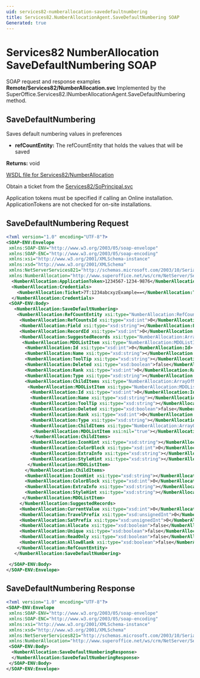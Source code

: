 ```yaml
---
uid: services82-numberallocation-savedefaultnumbering
title: Services82.NumberAllocationAgent.SaveDefaultNumbering SOAP
Generated: true
---
```


# Services82 NumberAllocation SaveDefaultNumbering SOAP

SOAP request and response examples **Remote/Services82/NumberAllocation.svc**
Implemented by the <see cref="M:SuperOffice.Services82.INumberAllocationAgent.SaveDefaultNumbering">SuperOffice.Services82.INumberAllocationAgent.SaveDefaultNumbering</see> method.

## SaveDefaultNumbering

Saves default numbering values in preferences

* **refCountEntity:** The refCountEntity that holds the values that will be saved

**Returns:** void


[WSDL file for Services82/NumberAllocation](../Services82-NumberAllocation.md)

Obtain a ticket from the [Services82/SoPrincipal.svc](../SoPrincipal/SoPrincipal.md)

Application tokens must be specified if calling an Online installation. ApplicationTokens are not checked for on-site installations.

## SaveDefaultNumbering Request

```xml
<?xml version="1.0" encoding="UTF-8"?>
<SOAP-ENV:Envelope
 xmlns:SOAP-ENV="http://www.w3.org/2003/05/soap-envelope"
 xmlns:SOAP-ENC="http://www.w3.org/2003/05/soap-encoding"
 xmlns:xsi="http://www.w3.org/2001/XMLSchema-instance"
 xmlns:xsd="http://www.w3.org/2001/XMLSchema"
 xmlns:NetServerServices821="http://schemas.microsoft.com/2003/10/Serialization/"
 xmlns:NumberAllocation="http://www.superoffice.net/ws/crm/NetServer/Services82">
  <NumberAllocation:ApplicationToken>1234567-1234-9876</NumberAllocation:ApplicationToken>
  <NumberAllocation:Credentials>
    <NumberAllocation:Ticket>7T:1234abcxyzExample==</NumberAllocation:Ticket>
  </NumberAllocation:Credentials>
 <SOAP-ENV:Body>
   <NumberAllocation:SaveDefaultNumbering>
    <NumberAllocation:RefCountEntity xsi:type="NumberAllocation:RefCountEntity">
     <NumberAllocation:RefCountsId xsi:type="xsd:int">0</NumberAllocation:RefCountsId>
     <NumberAllocation:Field xsi:type="xsd:string"></NumberAllocation:Field>
     <NumberAllocation:RecordId xsi:type="xsd:int">0</NumberAllocation:RecordId>
     <NumberAllocation:SuggestedRecords xsi:type="NumberAllocation:ArrayOfMDOListItem">
      <NumberAllocation:MDOListItem xsi:type="NumberAllocation:MDOListItem">
       <NumberAllocation:Id xsi:type="xsd:int">0</NumberAllocation:Id>
       <NumberAllocation:Name xsi:type="xsd:string"></NumberAllocation:Name>
       <NumberAllocation:ToolTip xsi:type="xsd:string"></NumberAllocation:ToolTip>
       <NumberAllocation:Deleted xsi:type="xsd:boolean">false</NumberAllocation:Deleted>
       <NumberAllocation:Rank xsi:type="xsd:int">0</NumberAllocation:Rank>
       <NumberAllocation:Type xsi:type="xsd:string"></NumberAllocation:Type>
       <NumberAllocation:ChildItems xsi:type="NumberAllocation:ArrayOfMDOListItem">
        <NumberAllocation:MDOListItem xsi:type="NumberAllocation:MDOListItem">
         <NumberAllocation:Id xsi:type="xsd:int">0</NumberAllocation:Id>
         <NumberAllocation:Name xsi:type="xsd:string"></NumberAllocation:Name>
         <NumberAllocation:ToolTip xsi:type="xsd:string"></NumberAllocation:ToolTip>
         <NumberAllocation:Deleted xsi:type="xsd:boolean">false</NumberAllocation:Deleted>
         <NumberAllocation:Rank xsi:type="xsd:int">0</NumberAllocation:Rank>
         <NumberAllocation:Type xsi:type="xsd:string"></NumberAllocation:Type>
         <NumberAllocation:ChildItems xsi:type="NumberAllocation:ArrayOfMDOListItem">
          <NumberAllocation:MDOListItem xsi:nil="true"></NumberAllocation:MDOListItem>
         </NumberAllocation:ChildItems>
         <NumberAllocation:IconHint xsi:type="xsd:string"></NumberAllocation:IconHint>
         <NumberAllocation:ColorBlock xsi:type="xsd:int">0</NumberAllocation:ColorBlock>
         <NumberAllocation:ExtraInfo xsi:type="xsd:string"></NumberAllocation:ExtraInfo>
         <NumberAllocation:StyleHint xsi:type="xsd:string"></NumberAllocation:StyleHint>
        </NumberAllocation:MDOListItem>
       </NumberAllocation:ChildItems>
       <NumberAllocation:IconHint xsi:type="xsd:string"></NumberAllocation:IconHint>
       <NumberAllocation:ColorBlock xsi:type="xsd:int">0</NumberAllocation:ColorBlock>
       <NumberAllocation:ExtraInfo xsi:type="xsd:string"></NumberAllocation:ExtraInfo>
       <NumberAllocation:StyleHint xsi:type="xsd:string"></NumberAllocation:StyleHint>
      </NumberAllocation:MDOListItem>
     </NumberAllocation:SuggestedRecords>
     <NumberAllocation:CurrentValue xsi:type="xsd:int">0</NumberAllocation:CurrentValue>
     <NumberAllocation:TravelPrefix xsi:type="xsd:unsignedInt">0</NumberAllocation:TravelPrefix>
     <NumberAllocation:SatPrefix xsi:type="xsd:unsignedInt">0</NumberAllocation:SatPrefix>
     <NumberAllocation:Allocate xsi:type="xsd:boolean">false</NumberAllocation:Allocate>
     <NumberAllocation:Unique xsi:type="xsd:boolean">false</NumberAllocation:Unique>
     <NumberAllocation:ReadOnly xsi:type="xsd:boolean">false</NumberAllocation:ReadOnly>
     <NumberAllocation:AllowBlank xsi:type="xsd:boolean">false</NumberAllocation:AllowBlank>
    </NumberAllocation:RefCountEntity>
   </NumberAllocation:SaveDefaultNumbering>

 </SOAP-ENV:Body>
</SOAP-ENV:Envelope>

```


## SaveDefaultNumbering Response

```xml
<?xml version="1.0" encoding="UTF-8"?>
<SOAP-ENV:Envelope
 xmlns:SOAP-ENV="http://www.w3.org/2003/05/soap-envelope"
 xmlns:SOAP-ENC="http://www.w3.org/2003/05/soap-encoding"
 xmlns:xsi="http://www.w3.org/2001/XMLSchema-instance"
 xmlns:xsd="http://www.w3.org/2001/XMLSchema"
 xmlns:NetServerServices821="http://schemas.microsoft.com/2003/10/Serialization/"
 xmlns:NumberAllocation="http://www.superoffice.net/ws/crm/NetServer/Services82">
 <SOAP-ENV:Body>
  <NumberAllocation:SaveDefaultNumberingResponse>
  </NumberAllocation:SaveDefaultNumberingResponse>
 </SOAP-ENV:Body>
</SOAP-ENV:Envelope>

```

